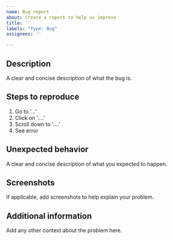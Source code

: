 ```yaml
---
name: Bug report
about: Create a report to help us improve
title: ''
labels: "Type: Bug"
assignees: ''

---
```


## Description
A clear and concise description of what the bug is.

## Steps to reproduce

1. Go to '...'
2. Click on '....'
3. Scroll down to '....'
4. See error

## Unexpected behavior
A clear and concise description of what you expected to happen.

## Screenshots
If applicable, add screenshots to help explain your problem.

## Additional information
Add any other context about the problem here.
